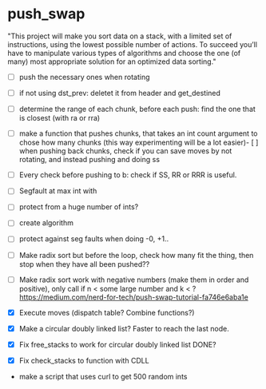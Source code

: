 # push_swap

"This project will make you sort data on a stack, with a limited set of instructions, using
the lowest possible number of actions. To succeed you’ll have to manipulate various
types of algorithms and choose the one (of many) most appropriate solution for an
optimized data sorting."

- [ ] push the necessary ones when rotating
- [ ] if not using dst_prev: deletet it from header and get_destined
- [ ] determine the range of each chunk, before each push: find the one that is closest
(with ra or rra)
- [ ] make a function that pushes chunks, that takes an int count argument to chose
how many chunks (this way experimenting will be a lot easier)- [ ] when pushing back chunks, check if you can save moves by not rotating, and instead pushing and doing ss
- [ ] Every check before pushing to b: check if SS, RR or RRR is useful.
- [ ] Segfault at max int with

- [ ] protect from a huge number of ints?
- [ ] create algorithm
- [ ] protect against seg faults when doing -0, +1..
- [ ] Make radix sort but before the loop, check how many fit the thing, then stop when they have all been pushed??
- [ ] Make radix sort work with negative numbers (make them in order and positive), only call if n < some large number and k < ?
https://medium.com/nerd-for-tech/push-swap-tutorial-fa746e6aba1e
- [x] Execute moves (dispatch table? Combine functions?)
- [x] Make a circular doubly linked list? Faster to reach the last node.
- [x] Fix free_stacks to work for circular doubly linked list DONE?
- [x] Fix check_stacks to function with CDLL

- make a script that uses curl to get 500 random ints
